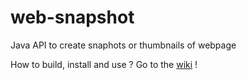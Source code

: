 web-snapshot
============

Java API to create snaphots or thumbnails of webpage


How to build, install and use ? Go to the [wiki](https://github.com/Tanaguru/Web-snapshot/wiki) !
